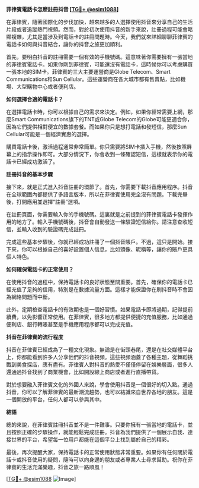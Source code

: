 **菲律賓電話卡怎麽註冊抖音 [[TG💪+ @esim1088](https://t.me/s/esim1088)]**

在菲律賓，隨著國際化的步伐加快，越來越多的人選擇使用抖音來分享自己的生活片段或者追蹤熱門視頻。然而，對於初次使用抖音的新手來說，註冊過程可能會略顯複雜，尤其是當涉及到電話卡的註冊問題時。今天，我們就來詳細聊聊菲律賓的電話卡如何與抖音結合，讓你的抖音之旅更加順利。

首先，要明白抖音的註冊需要一個有效的手機號碼。這意味著你需要擁有一張當地的菲律賓電話卡。如果你剛到菲律賓，可能還沒有電話卡，這時候你可以考慮購買一張本地的SIM卡。菲律賓的三大主要運營商是Globe Telecom、Smart Communications和Sun Cellular。這些運營商在各大城市都有售賣點，比如機場、大型購物中心或者便利店。

**如何選擇合適的電話卡？**

在選擇電話卡時，你可以根據自己的需求來決定。例如，如果你經常需要上網，那麼Smart Communications旗下的TNT或Globe Telecom的Globe可能更適合你，因為它們提供相對便宜的數據套餐。而如果你只是想打電話和發短信，那麼Sun Cellular可能是一個經濟實惠的選擇。

購買電話卡後，激活過程通常非常簡單。你只需要將SIM卡插入手機，然後按照屏幕上的指示操作即可。大部分情況下，你會收到一條確認短信，這樣就表示你的電話卡已經成功激活了。

**註冊抖音的基本步驟**

接下來，就是正式進入抖音註冊的環節了。首先，你需要下載抖音應用程序。抖音在全球範圍內都提供了多語言版本，所以在菲律賓使用完全沒有問題。下載完畢後，打開應用並選擇“註冊”選項。

在註冊頁面，你需要輸入你的手機號碼。這裏就是之前提到的菲律賓電話卡發揮作用的地方了。輸入手機號碼後，抖音會自動發送一條驗證短信給你。請注意查收短信，並輸入收到的驗證碼完成註冊。

完成這些基本步驟後，你就已經成功註冊了一個抖音賬戶。不過，這只是開始。接下來，你可以根據自己的喜好設置個人信息，比如頭像、昵稱等，讓你的賬戶更具個人特色。

**如何確保電話卡的正常使用？**

在使用抖音的過程中，保持電話卡的良好狀態至關重要。首先，確保你的電話卡已經充值了足夠的信用，特別是在數據流量方面。這樣才能保證你在刷抖音時不會因為網絡問題而中斷。

此外，定期檢查電話卡的有效期也是一個好習慣。如果電話卡即將過期，記得提前續費，以免影響正常使用。在菲律賓，很多地方都提供便捷的充值服務，比如通過便利店、銀行轉賬甚至是手機應用程序都可以完成充值。

**抖音在菲律賓的流行程度**

抖音在菲律賓已經成為了一種文化現象。無論是在街頭巷尾，還是在社交媒體平台上，你都能看到許多人分享他們的抖音視頻。這些視頻涵蓋了各種主題，從舞蹈挑戰到美食探店，應有盡有。菲律賓人對抖音的熱愛不僅僅停留在娛樂層面，很多人還通過抖音找到了商業機會，比如開設線上商店或者進行直播帶貨。

對於想要融入菲律賓文化的外國人來說，學會使用抖音是一個很好的切入點。通過抖音，你可以了解菲律賓的最新潮流趨勢，也可以結識來自世界各地的朋友。這是一個開放的平台，任何人都可以參與其中。

**結語**

總的來說，在菲律賓註冊抖音並不是一件難事。只要你擁有一張當地的電話卡，並且按照正確的步驟操作，就能輕鬆完成註冊。抖音為我們提供了一個展示自我、連接世界的平台，希望每一位用戶都能在這個平台上找到屬於自己的精彩。

最後，再次提醒大家，保持電話卡的正常使用狀態非常重要。如果你有任何關於電話卡或抖音使用的疑問，隨時可以向身邊的朋友或者專業人士尋求幫助。祝你在菲律賓的生活充滿樂趣，抖音之旅一路順風！

[[TG💪+ @esim1088](https://t.me/s/esim1088) ![Image](https://i.postimg.cc/4NQfJmqS/Snipaste-2025-05-13-00-14-12.png)]
